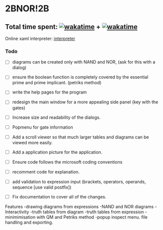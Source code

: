 # 2BNOR!2B

Total time spent: [![wakatime](https://wakatime.com/badge/user/8eec35f3-fd84-49c8-835b-b417c4509a9a/project/018bba66-c7a6-493e-a108-66e509c4020f.svg)](https://wakatime.com/badge/user/8eec35f3-fd84-49c8-835b-b417c4509a9a/project/018bba66-c7a6-493e-a108-66e509c4020f) + [![wakatime](https://wakatime.com/badge/user/8eec35f3-fd84-49c8-835b-b417c4509a9a/project/018d7a5a-dbe8-4f88-9e35-a3a980547b28.svg)](https://wakatime.com/badge/user/8eec35f3-fd84-49c8-835b-b417c4509a9a/project/018d7a5a-dbe8-4f88-9e35-a3a980547b28)
---
Online xaml interpreter:  [interpreter](https://s3.amazonaws.com/praeclarum.org/wasm/index.html)
### Todo 
- [ ] diagrams can be created only with NAND and NOR, (ask for this with a dialog) 
- [ ] ensure the boolean function is completely covered by the essential prime and prime implicant. (petriks method)
- [ ] write the help pages for the program 
- [ ] redesign the main window for a more appealing side panel (key with the gates) 
- [ ] Increase size and readability of the dialogs. 
- [ ] Popmenu for gate information
- [ ] Add a scroll viewer so that much larger tables and diagrams can be viewed more easily. 
- [ ] Add a application picture for the application.
- [ ] Ensure code follows the microsoft coding conventions
- [ ] recomment code for explanation.
- [ ] add validation to expression input (brackets, operators, operands, sequence [use valid postfix])
- [ ] Fix documentation to cover all of the changes.


Features
-drawing diagrams from expressions 
-NAND and NOR diagrams
-Interactivity 
-truth tables from diagram 
-truth tables from  expression
-minimimisation with QM and Petriks method 
-popup inspect menu. 
file handling and exporting. 

